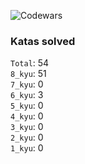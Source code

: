 ![Codewars](https://www.codewars.com/users/PheRum/badges/large)

### Katas solved

`Total`: 54 \
`8_kyu`: 51 \
`7_kyu`: 0 \
`6_kyu`: 3 \
`5_kyu`: 0 \
`4_kyu`: 0 \
`3_kyu`: 0 \
`2_kyu`: 0 \
`1_kyu`: 0
